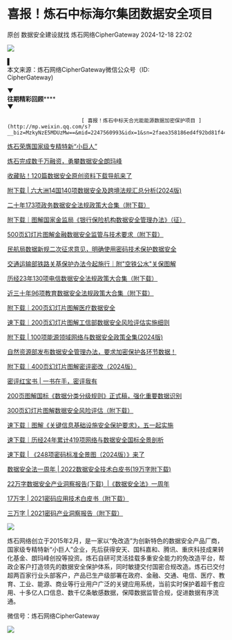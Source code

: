 #  喜报！炼石中标海尔集团数据安全项目   
原创 数据安全建设就找  炼石网络CipherGateway   2024-12-18 22:02  
  
![](https://mmbiz.qpic.cn/sz_mmbiz_png/t7pXu8YpjiaAWt6QMSA16B9RibNO0RVtIkppeHrXW0HCj5JiaGnxdd9w9mUI8sFGRicCYqOG8iakBl7UxdfBMZahnnw/640?wx_fmt=png&from=appmsg "")  
  
▌  
本文来源：炼石网络CipherGateway微信公众号（ID:  
CipherGateway)  
  
  
▼    
**往期精彩回顾******  
▼  
  
  

							[ 喜报！炼石中标天合光能能源数据加密保护项目 ](http://mp.weixin.qq.com/s?__biz=MzkyNzE5MDUzMw==&mid=2247560993&idx=1&sn=2faea358186ed4f92bd81f442f2a9a22&chksm=c228744bf55ffd5d24f21fe532906855612da4a5fd2d85e1a01b90a52c705bc192e36ee7a03e&scene=21#wechat_redirect)  

						  
  
[炼石荣膺国家级专精特新“小巨人”](http://mp.weixin.qq.com/s?__biz=MzkyNzE5MDUzMw==&mid=2247554968&idx=1&sn=617e244c2ee8be72e681bc7dc1499493&chksm=c2298cf2f55e05e46841191e7b387ae782f57019d23690e1a99887961acbcc9b587dcfe996d6&scene=21#wechat_redirect)  
  
  
  
[](http://mp.weixin.qq.com/s?__biz=MzkyNzE5MDUzMw==&mid=2247547280&idx=1&sn=6aafda662e4015973c0044030b63bf15&chksm=c229a2faf55e2bec982bf24738cd6bbcc23bbb9b9e78a1240c7798ca9c0ca00365650107aaf6&scene=21#wechat_redirect)  
  
  
[炼石完成数千万融资，勇攀数据安全朗玛峰](http://mp.weixin.qq.com/s?__biz=MzkyNzE5MDUzMw==&mid=2247547280&idx=1&sn=6aafda662e4015973c0044030b63bf15&chksm=c229a2faf55e2bec982bf24738cd6bbcc23bbb9b9e78a1240c7798ca9c0ca00365650107aaf6&scene=21#wechat_redirect)  
  
  
  
[收藏贴！120篇数据安全原创资料下载导航来了](http://mp.weixin.qq.com/s?__biz=MzkyNzE5MDUzMw==&mid=2247554614&idx=1&sn=bfb5205d0b9fb66a0a8fd4b225093323&chksm=c2298d5cf55e044ab0fa20ad69ce71ca02b938c13c838dfe50997bff4b22bd8eb0fdfec24335&scene=21#wechat_redirect)  
  
  
  
[附下载 | 六大洲14国140项数据安全及跨境法规汇总分析(2024版)](http://mp.weixin.qq.com/s?__biz=MzkyNzE5MDUzMw==&mid=2247549386&idx=1&sn=a0f6824a25df5747555f6ad450804547&chksm=c2299aa0f55e13b67118e3d9ed4124dc79c65e991277d2373ad8ca04f2f1fbe8846acd7a2435&scene=21#wechat_redirect)  
  
  
  
[二十年173项政务数据安全法规政策大合集（附下载）](http://mp.weixin.qq.com/s?__biz=MzkyNzE5MDUzMw==&mid=2247519824&idx=1&sn=f9ccff39a78b17b9fc7334b71b1055bb&chksm=c229153af55e9c2cb2cbf3b634b03748340139bb71bd9269e6ae0579c651b0b77bec9e35c6ea&scene=21#wechat_redirect)  
  
  
  
[附下载｜图解国家金监局《银行保险机构数据安全管理办法》（征）](http://mp.weixin.qq.com/s?__biz=MzkyNzE5MDUzMw==&mid=2247544856&idx=1&sn=0b9d4eff108114b1831f9a51c6fa35f5&chksm=c229ab72f55e2264d77bd86973c4ad8b7c0fa9bbcf8bb2938f52f682e4b38c91d1f56469013d&scene=21#wechat_redirect)  
  
  
  
[](http://mp.weixin.qq.com/s?__biz=MzkyNzE5MDUzMw==&mid=2247525624&idx=1&sn=e0e8bc426818022dd86639b03557f8cf&chksm=c229ff92f55e7684ee983a15c1f640fe40d3e79d4182e02db32af45a97efe54e01c5c28275e0&scene=21#wechat_redirect)  
  
  
[500页幻灯片图解金融数据安全监管与技术要求（附下载）](http://mp.weixin.qq.com/s?__biz=MzkyNzE5MDUzMw==&mid=2247525624&idx=1&sn=e0e8bc426818022dd86639b03557f8cf&chksm=c229ff92f55e7684ee983a15c1f640fe40d3e79d4182e02db32af45a97efe54e01c5c28275e0&scene=21#wechat_redirect)  
  
  
  
[](http://mp.weixin.qq.com/s?__biz=MzkyNzE5MDUzMw==&mid=2247549685&idx=1&sn=f7c34cbbb5bd8a22f1d64fc91223d9b8&chksm=c229999ff55e1089de0b4fa3f5dc761779612f2f697b37611054bc823863cda247ecd90ded2c&scene=21#wechat_redirect)  
  
[民航局数据新规二次征求意见，明确使用密码技术保护数据安全](http://mp.weixin.qq.com/s?__biz=MzkyNzE5MDUzMw==&mid=2247549685&idx=1&sn=f7c34cbbb5bd8a22f1d64fc91223d9b8&chksm=c229999ff55e1089de0b4fa3f5dc761779612f2f697b37611054bc823863cda247ecd90ded2c&scene=21#wechat_redirect)  
  
  
  
[交通运输部铁路关基保护办法今起施行｜附"空铁公水"关保图解](http://mp.weixin.qq.com/s?__biz=MzkyNzE5MDUzMw==&mid=2247537491&idx=1&sn=e72cedbb34cebf1e6a08e24ec11c9868&chksm=c229c839f55e412fb1718ccf9edb35820ffa25997ae5d6315a6c771476fad00e6f87ac730ce3&scene=21#wechat_redirect)  
  
  
  
[历经23年130项电信数据安全法规政策大合集（附下载）](http://mp.weixin.qq.com/s?__biz=MzkyNzE5MDUzMw==&mid=2247537580&idx=1&sn=a2a195405a3bec7b2317170fa4b9a50b&chksm=c229c8c6f55e41d07b2ac520d335f26d9658a8fa31f3a09885306ca5aa76cacfe79aac847c52&scene=21#wechat_redirect)  
  
  
  
[近三十年96项教育数据安全法规政策大合集（附下载）](http://mp.weixin.qq.com/s?__biz=MzkyNzE5MDUzMw==&mid=2247520012&idx=1&sn=4b755985e5ece8c5a657d4c9d579299c&chksm=c2291466f55e9d702b5ee455fc23808accb2892e45d44cfc7a300417fe1bfd5007974a37c110&scene=21#wechat_redirect)  
  
  
  
[附下载｜200页幻灯片图解医疗数据安全](http://mp.weixin.qq.com/s?__biz=MzkyNzE5MDUzMw==&mid=2247535504&idx=1&sn=b5e74d555c22bb784d208c2bb13fca4e&chksm=c229d0faf55e59ecd3d35af659e29d933ec0f693241f12b70f7ec573f7cdcfb9fd793a306223&scene=21#wechat_redirect)  
  
  
  
[速下载｜200页幻灯片图解工信部数据安全风险评估实施细则](http://mp.weixin.qq.com/s?__biz=MzkyNzE5MDUzMw==&mid=2247548160&idx=1&sn=61d48554e958dae2c2d7d499a52b4fe7&chksm=c229a66af55e2f7c1e125b3a7c0712375c108827bf743f9da8bcf4d9c9bb67a9a92ed0727fba&scene=21#wechat_redirect)  
  
  
  
[附下载 | 100项能源领域网络与数据安全政策全集(2024版)](http://mp.weixin.qq.com/s?__biz=MzkyNzE5MDUzMw==&mid=2247547897&idx=1&sn=b67f982667333053ed1301c61ecf6574&chksm=c229a093f55e29859f3626ec4752c70d1f2a6bc31baf6d01af6b75880f32f2d166bba3dfb785&scene=21#wechat_redirect)  
  
  
  
[自然资源部发布数据安全管理办法，要求加密保护各环节数据！](http://mp.weixin.qq.com/s?__biz=MzkyNzE5MDUzMw==&mid=2247550388&idx=1&sn=5421fe01eb024db2198b181097095bc0&chksm=c2299edef55e17c88f847296000731891837e31c5fe7a2686da3d217644952bbe9f66ac6b0fa&scene=21#wechat_redirect)  
  
  
  
[附下载｜400页幻灯片图解密评密改（2024版）](http://mp.weixin.qq.com/s?__biz=MzkyNzE5MDUzMw==&mid=2247540784&idx=1&sn=e28a4a993900c13a452fd47602fc60b9&chksm=c229bb5af55e324c72bd287eae774cedb1aa6cf0d2e82cec8ea86fbbd6126e445be184bdc441&scene=21#wechat_redirect)  
  
  
  
[密评红宝书 | 一书在手，密评我有](http://mp.weixin.qq.com/s?__biz=MzkyNzE5MDUzMw==&mid=2247529557&idx=1&sn=76aaec75fceb6f4267aba764338d5ffd&chksm=c229ef3ff55e66292d0eb20405789c0dffcded0f038517db9163e2d0ee22e220775804e7bbe4&scene=21#wechat_redirect)  
  
  
  
[200页图解国标《数据分类分级规则》正式稿，强化重要数据识别](http://mp.weixin.qq.com/s?__biz=MzkyNzE5MDUzMw==&mid=2247545874&idx=1&sn=f1fa27b9035d759060e41a75e6a243ec&chksm=c229af78f55e266efd09dd26bb48bb3be16d0311c8275b63aaae1b14e1ec6b1564eb12ddb51f&scene=21#wechat_redirect)  
  
  
  
[300页幻灯片图解数据安全风险评估（附下载）](http://mp.weixin.qq.com/s?__biz=MzkyNzE5MDUzMw==&mid=2247518216&idx=1&sn=fa91a8a4f16299bc2dc93885f25f4f4b&chksm=c2291362f55e9a7444f8bc367153bc67e92d70c280034bc491c4c0140b27d27f9b116fbfcda4&scene=21#wechat_redirect)  
  
  
  
[速下载｜图解《关键信息基础设施安全保护要求》，五一起实施](http://mp.weixin.qq.com/s?__biz=MzkyNzE5MDUzMw==&mid=2247516525&idx=1&sn=41d4da8ba27be2475a468c84314b9a4b&chksm=c2291a07f55e93110c8201590fbf803019900ba268a09363ad1cff7ceb764d96773787538042&scene=21#wechat_redirect)  
  
  
  
[速下载｜历经24年累计419项网络与数据安全国标全景剖析](http://mp.weixin.qq.com/s?__biz=MzkyNzE5MDUzMw==&mid=2247547435&idx=1&sn=027a60e5e7aeb4604b0f525bd2516420&chksm=c229a141f55e285707bec8ca3928e425dc79c5a2f5e4868fcb16192b356f7f1823c98a13ca63&scene=21#wechat_redirect)  
  
  
  
[速下载 | 《248项密码标准全景图（2024版）》来了](http://mp.weixin.qq.com/s?__biz=MzkyNzE5MDUzMw==&mid=2247551656&idx=1&sn=042f12bef7253a95c28ee83617328232&chksm=c22991c2f55e18d43956233c8bccf18aa94e247ad922bdc6b4f6c641ecdac17797b684fa6596&scene=21#wechat_redirect)  
  
  
  
[数据安全法一周年 | 2022数据安全技术白皮书(19万字附下载)](http://mp.weixin.qq.com/s?__biz=MzkyNzE5MDUzMw==&mid=2247502777&idx=1&sn=9a95f40c75107a2a4b6b06fb7d98d10a&chksm=c22950d3f55ed9c5bc9ea64ff899dec068f7d6f39b9d9fad8d5f819c1edab1c1d8839d9cec23&scene=21#wechat_redirect)  
  
  
  
[22万字数据安全产业洞察报告(下载)  |《数据安全法》一周年](http://mp.weixin.qq.com/s?__biz=MzkyNzE5MDUzMw==&mid=2247501029&idx=1&sn=26f7f87f091056653117154e80badf9d&chksm=c2295f8ff55ed6996f53fafb45d6ba519d8cdc0806c791efb4a79b8cec2c80abeb2e4451b446&scene=21#wechat_redirect)  
  
  
  
[17万字 | 2021密码应用技术白皮书（附下载）](http://mp.weixin.qq.com/s?__biz=MzkyNzE5MDUzMw==&mid=2247495312&idx=1&sn=3d8a4687dbca2accb612acbaed579248&chksm=c22975faf55efcec57da9597cfe9fa9aa2b12d15e0231c695ff0c36ace8ab6a9228b49146d62&scene=21#wechat_redirect)  
  
  
  
[三万字 | 2021密码产业洞察报告（附下载）](http://mp.weixin.qq.com/s?__biz=MzkyNzE5MDUzMw==&mid=2247491809&idx=1&sn=1d40c115e4d8906371564a615ce79d84&chksm=c2297b8bf55ef29d6b928c694c0973b3db565769fb86c0411869f9d8b759ce6c961b8834c038&scene=21#wechat_redirect)  
  
  
  
![](https://mmbiz.qpic.cn/mmbiz_png/1b0TpIaesE1w5EnsZYZTLNKXtlF5K964kZKyRwOF7Syo51ibPTpRbhvrJ6PB6dAD6JS0REltp2hbpTkictDa9XxA/640?wx_fmt=jpeg&random=0.649537505946431&random=0.22443382828277447&random=0.29456328787913355&random=0.38357791678820075&random=0.924424008177307&random=0.7829543466583897&random=0.1275816300079735&random=0.7326911794982816&random=0.8953581390899854&random=0.9066631308977253&random=0.1215647672922231&random=0.3229544475998496&random=0.6024575811954183&random=0.8763661336195074&random=0.16440554476154823&random=0.7095239476683457&random=0.7785447383788933&wx_&random=0.23572964980174738&random=0.048595546921024635&random=0.6547914987195911&random=0.9693953232845189&random=0.6492506468123815&random=0.08595550736831892&random=0.033417020115983576&random=0.8703469267671249&random=0.2919571572472741&random=0.7494380075049625&random=0.817251130346226&random=0.33834214369864046&random=0.7098126622947911&random=0.2103524661132219&random=0.21830356658269712&random=0.5393776904573182&random=0.23885806951512434&random=0.546482282803709&random=0.34424909266947057&random=0.07730970885311494&random=0.6534560794731998&random=0.24264435825420816&random=0.9647606852566264&random=0.4491187739765359&wxfrom=5&wx_lazy=1&wx_co=1&&random=0.3839067822064455&random=0.5527926061435362&random=0.4612056677425489&random=0.01480705946499028&random=0.38560350030947954&tp=webp "")  
  
  
  
炼石网络创立于2015年2月，是一家以“免改造”为创新特色的数据安全产品厂商，国家级专精特新“小巨人”企业，先后获得安天、国科嘉和、腾讯、重庆科技成果转化基金、朗玛峰创投等投资。炼石自研可灵活挂载多重安全能力的免改造平台，帮政企客户打造领先的数据安全保护体系，同时敏捷交付国密合规改造。炼石已交付超两百家行业头部客户，产品已生产级部署在政府、金融、交通、电信、医疗、教育、工业、能源、商业等行业用户广泛的关键应用系统，当前实时保护着超千套应用、十多亿人口信息、数千亿条敏感数据，保障数据监管合规，促进数据有序流通。  
  
  
微信号：炼石网络CipherGateway  
  
![](https://mmbiz.qpic.cn/sz_mmbiz_jpg/t7pXu8YpjiaBsgYIz89z6cia2zuBQXL1mjvlibtNnH15iaNNydGfphXKViaFNDSYVicfsxu5YtbgnpQ4ZzY0MmGv5YgQ/640?wx_fmt=jpeg&random=0.165080126599493&random=0.17493943976521775&random=0.8273123666902189&random=0.8599771411184192&random=0.1430562200838319&random=0.4817267557590743&random=0.625095372978127&random=0.7321248530667095&random=0.017455534216231028&random=0.5347828867017883&random=0.1911276201989851&random=0.05081719098023729&random=0.5295447835330758&random=0.8821736158601827&random=0.3270410016545897&random=0.49318547085525655&random=0.7788046730010487&wx_&random=0.9204838166308349&random=0.20053031957736178&random=0.3527136479738673&random=0.8465457628905686&random=0.27681669159114497&random=0.20986360085483913&random=0.47656540758603594&random=0.02401465479625764&random=0.8396181451410589&random=0.1609101052142463&random=0.003578416807654916&random=0.05324339714066406&random=0.057390873749295634&random=0.32067548366710974&random=0.534067887835588&random=0.26128175834307266&random=0.33112900464222284&random=0.6966275289086099&random=0.8440211584050692&random=0.9842549350255863&random=0.6080952633696026&random=0.6710239322886404&random=0.40953402776681624&random=0.4762907880956615&wxfrom=5&wx_lazy=1&wx_co=1&&random=0.9389004376798396&random=0.006100952402865234&random=0.01826848705121309&random=0.9729118866024933&random=0.16875764493704049&tp=webp "")  
  
  
  
